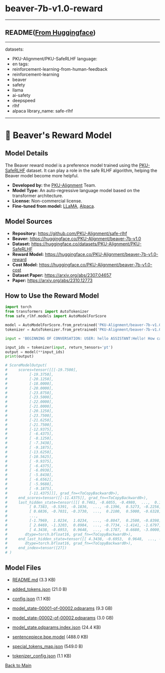 
# beaver-7b-v1.0-reward
---


## README([From Huggingface](https://huggingface.co/PKU-Alignment/beaver-7b-v1.0-reward))

---
datasets:
  - PKU-Alignment/PKU-SafeRLHF
language:
  - en
tags:
  - reinforcement-learning-from-human-feedback
  - reinforcement-learning
  - beaver
  - safety
  - llama
  - ai-safety
  - deepspeed
  - rlhf
  - alpaca
library_name: safe-rlhf
---

# 🦫 Beaver's Reward Model

## Model Details

The Beaver reward model is a preference model trained using the [PKU-SafeRLHF](https://huggingface.co/datasets/PKU-Alignment/PKU-SafeRLHF) dataset.
It can play a role in the safe RLHF algorithm, helping the Beaver model become more helpful.

- **Developed by:** the [PKU-Alignment](https://github.com/PKU-Alignment) Team.
- **Model Type:** An auto-regressive language model based on the transformer architecture.
- **License:** Non-commercial license.
- **Fine-tuned from model:** [LLaMA](https://arxiv.org/abs/2302.13971), [Alpaca](https://github.com/tatsu-lab/stanford_alpaca).

## Model Sources

- **Repository:** <https://github.com/PKU-Alignment/safe-rlhf>
- **Beaver:** <https://huggingface.co/PKU-Alignment/beaver-7b-v1.0>
- **Dataset:** <https://huggingface.co/datasets/PKU-Alignment/PKU-SafeRLHF>
- **Reward Model:** <https://huggingface.co/PKU-Alignment/beaver-7b-v1.0-reward>
- **Cost Model:** <https://huggingface.co/PKU-Alignment/beaver-7b-v1.0-cost>
- **Dataset Paper:** <https://arxiv.org/abs/2307.04657>
- **Paper:** <https://arxiv.org/abs/2310.12773>

## How to Use the Reward Model

```python
import torch
from transformers import AutoTokenizer
from safe_rlhf.models import AutoModelForScore

model = AutoModelForScore.from_pretrained('PKU-Alignment/beaver-7b-v1.0-reward', torch_dtype=torch.bfloat16, device_map='auto')
tokenizer = AutoTokenizer.from_pretrained('PKU-Alignment/beaver-7b-v1.0-reward')

input = 'BEGINNING OF CONVERSATION: USER: hello ASSISTANT:Hello! How can I help you today?'

input_ids = tokenizer(input, return_tensors='pt')
output = model(**input_ids)
print(output)

# ScoreModelOutput(
#     scores=tensor([[[-19.7500],
#          [-19.3750],
#          [-20.1250],
#          [-18.0000],
#          [-20.0000],
#          [-23.8750],
#          [-23.5000],
#          [-22.0000],
#          [-21.0000],
#          [-20.1250],
#          [-23.7500],
#          [-21.6250],
#          [-21.7500],
#          [-12.9375],
#          [ -6.4375],
#          [ -8.1250],
#          [ -7.3438],
#          [ -9.1875],
#          [-13.6250],
#          [-10.5625],
#          [ -9.9375],
#          [ -6.4375],
#          [ -6.0938],
#          [ -5.8438],
#          [ -6.6562],
#          [ -5.9688],
#          [ -9.1875],
#          [-11.4375]]], grad_fn=<ToCopyBackward0>),
#     end_scores=tensor([[-11.4375]], grad_fn=<ToCopyBackward0>),
#     last_hidden_state=tensor([[[ 0.7461, -0.6055, -0.4980,  ...,  0.1670,  0.7812, -0.3242],
#          [ 0.7383, -0.5391, -0.1836,  ..., -0.1396,  0.5273, -0.2256],
#          [ 0.6836, -0.7031, -0.3730,  ...,  0.2100,  0.5000, -0.6328],
#          ...,
#          [-1.7969,  1.0234,  1.0234,  ..., -0.8047,  0.2500, -0.8398],
#          [ 2.0469, -1.3203,  0.8984,  ..., -0.7734, -1.4141, -1.6797],
#          [ 4.3438, -0.6953,  0.9648,  ..., -0.1787,  0.6680, -3.0000]]],
#        dtype=torch.bfloat16, grad_fn=<ToCopyBackward0>),
#     end_last_hidden_state=tensor([[ 4.3438, -0.6953,  0.9648,  ..., -0.1787,  0.6680, -3.0000]],
#        dtype=torch.bfloat16, grad_fn=<ToCopyBackward0>),
#     end_index=tensor([27])
# )
```




## Model Files

- [README.md](https://paddlenlp.bj.bcebos.com/models/community/PKU-Alignment/beaver-7b-v1.0-reward/README.md) (3.3 KB)

- [added_tokens.json](https://paddlenlp.bj.bcebos.com/models/community/PKU-Alignment/beaver-7b-v1.0-reward/added_tokens.json) (21.0 B)

- [config.json](https://paddlenlp.bj.bcebos.com/models/community/PKU-Alignment/beaver-7b-v1.0-reward/config.json) (1.1 KB)

- [model_state-00001-of-00002.pdparams](https://paddlenlp.bj.bcebos.com/models/community/PKU-Alignment/beaver-7b-v1.0-reward/model_state-00001-of-00002.pdparams) (9.3 GB)

- [model_state-00002-of-00002.pdparams](https://paddlenlp.bj.bcebos.com/models/community/PKU-Alignment/beaver-7b-v1.0-reward/model_state-00002-of-00002.pdparams) (3.0 GB)

- [model_state.pdparams.index.json](https://paddlenlp.bj.bcebos.com/models/community/PKU-Alignment/beaver-7b-v1.0-reward/model_state.pdparams.index.json) (24.4 KB)

- [sentencepiece.bpe.model](https://paddlenlp.bj.bcebos.com/models/community/PKU-Alignment/beaver-7b-v1.0-reward/sentencepiece.bpe.model) (488.0 KB)

- [special_tokens_map.json](https://paddlenlp.bj.bcebos.com/models/community/PKU-Alignment/beaver-7b-v1.0-reward/special_tokens_map.json) (549.0 B)

- [tokenizer_config.json](https://paddlenlp.bj.bcebos.com/models/community/PKU-Alignment/beaver-7b-v1.0-reward/tokenizer_config.json) (1.1 KB)


[Back to Main](../../)